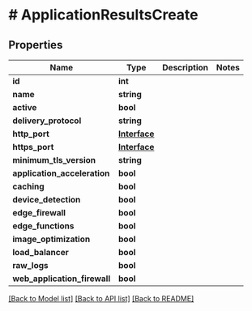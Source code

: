 # # ApplicationResultsCreate

## Properties

Name | Type | Description | Notes
------------ | ------------- | ------------- | -------------
**id** | **int** |  |
**name** | **string** |  |
**active** | **bool** |  |
**delivery_protocol** | **string** |  |
**http_port** | [**Interface**](Interface.md) |  |
**https_port** | [**Interface**](Interface.md) |  |
**minimum_tls_version** | **string** |  |
**application_acceleration** | **bool** |  |
**caching** | **bool** |  |
**device_detection** | **bool** |  |
**edge_firewall** | **bool** |  |
**edge_functions** | **bool** |  |
**image_optimization** | **bool** |  |
**load_balancer** | **bool** |  |
**raw_logs** | **bool** |  |
**web_application_firewall** | **bool** |  |

[[Back to Model list]](../../README.md#models) [[Back to API list]](../../README.md#endpoints) [[Back to README]](../../README.md)
